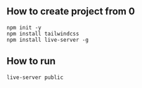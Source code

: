 ## How to create project from 0

```
npm init -y
npm install tailwindcss
npm install live-server -g
```

## How to run

```
live-server public
```
